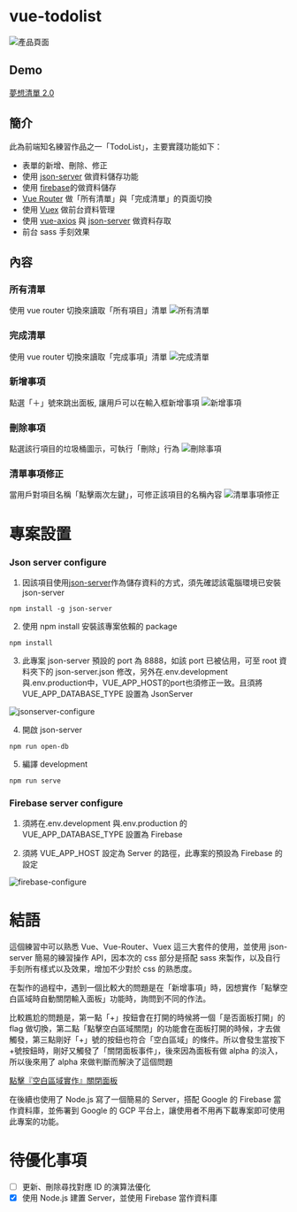# vue-todolist

![產品頁面](https://github.com/destiny5420/vue-todolist/blob/develop/page_source/todolist_banner.png)

## Demo

[夢想清單 2.0](destiny5420.github.io/vue-todolist/)

## 簡介

此為前端知名練習作品之一「TodoList」，主要實踐功能如下：

- 表單的新增、刪除、修正
- 使用 [json-server](https://www.npmjs.com/package/json-server) 做資料儲存功能
- 使用 [firebase](https://firebase.google.com/)的做資料儲存
- [Vue Router](https://router.vuejs.org) 做「所有清單」與「完成清單」的頁面切換
- 使用 [Vuex](https://vuex.vuejs.org) 做前台資料管理
- 使用 [vue-axios](https://www.npmjs.com/package/vue-axios) 與 [json-server](https://www.npmjs.com/package/json-server) 做資料存取
- 前台 sass 手刻效果

## 內容

### 所有清單

使用 vue router 切換來讀取「所有項目」清單
![所有清單](https://github.com/destiny5420/vue-todolist/blob/develop/page_source/all-list.png)

### 完成清單

使用 vue router 切換來讀取「完成事項」清單
![完成清單](https://github.com/destiny5420/vue-todolist/blob/develop/page_source/done-list.png)

### 新增事項

點選「＋」號來跳出面板, 讓用戶可以在輸入框新增事項
![新增事項](https://github.com/destiny5420/vue-todolist/blob/develop/page_source/create.png)

### 刪除事項

點選該行項目的垃圾桶圖示，可執行「刪除」行為
![刪除事項](https://github.com/destiny5420/vue-todolist/blob/develop/page_source/delete.png)

### 清單事項修正

當用戶對項目名稱「點擊兩次左鍵」，可修正該項目的名稱內容
![清單事項修正](https://github.com/destiny5420/vue-todolist/blob/develop/page_source/editor.png)

# 專案設置

### Json server configure

1. 因該項目使用[json-server](https://www.npmjs.com/package/json-server)作為儲存資料的方式，須先確認該電腦環境已安裝 json-server

```
npm install -g json-server
```

2. 使用 npm install 安裝該專案依賴的 package

```
npm install
```

3. 此專案 json-server 預設的 port 為 8888，如該 port 已被佔用，可至 root 資料夾下的 json-server.json 修改，另外在.env.development與.env.production中，VUE_APP_HOST的port也須修正一致。且須將 VUE_APP_DATABASE_TYPE 設置為 JsonServer

![jsonserver-configure](https://github.com/destiny5420/vue-todolist/blob/develop/page_source/project-setting-json-server.png)

4. 開啟 json-server

```
npm run open-db
```

5. 編譯 development

```
npm run serve
```

### Firebase server configure

1. 須將在.env.development 與.env.production 的 VUE_APP_DATABASE_TYPE 設置為 Firebase

2. 須將 VUE_APP_HOST 設定為 Server 的路徑，此專案的預設為 Firebase 的設定

![firebase-configure](https://github.com/destiny5420/vue-todolist/blob/develop/page_source/project-setting-firebase-server.png)

# 結語

這個練習中可以熟悉 Vue、Vue-Router、Vuex 這三大套件的使用，並使用 json-server 簡易的練習操作 API，因本次的 css 部分是搭配 sass 來製作，以及自行手刻所有樣式以及效果，增加不少對於 css 的熟悉度。

在製作的過程中，遇到一個比較大的問題是在「新增事項」時，因想實作「點擊空白區域時自動關閉輸入面板」功能時，詢問到不同的作法。

比較尷尬的問題是，第一點「+」按鈕會在打開的時候將一個「是否面板打開」的 flag 做切換，第二點「點擊空白區域關閉」的功能會在面板打開的時候，才去做觸發，第三點剛好「+」號的按鈕也符合「空白區域」的條件。所以會發生當按下+號按鈕時，剛好又觸發了「關閉面板事件」，後來因為面板有做 alpha 的淡入，所以後來用了 alpha 來做判斷而解決了這個問題

[點擊『空白區域實作』關閉面板](https://codepen.io/paper_hsiao/pen/KKzVYXy?fbclid=IwAR2bQ5hrcuIh_ThHY_du5iTEKXsJbiwwsHN9N729P7AEbST9PP9ruAJEtSM)

在後續也使用了 Node.js 寫了一個簡易的 Server，搭配 Google 的 Firebase 當作資料庫，並佈署到 Google 的 GCP 平台上，讓使用者不用再下載專案即可使用此專案的功能。

# 待優化事項

- [ ] 更新、刪除尋找對應 ID 的演算法優化
- [x] 使用 Node.js 建置 Server，並使用 Firebase 當作資料庫
